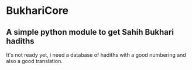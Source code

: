# BukhariCore
## A simple python module to get Sahih Bukhari hadiths

It's not ready yet, i need a database of hadiths with a good numbering and also a good translation.

